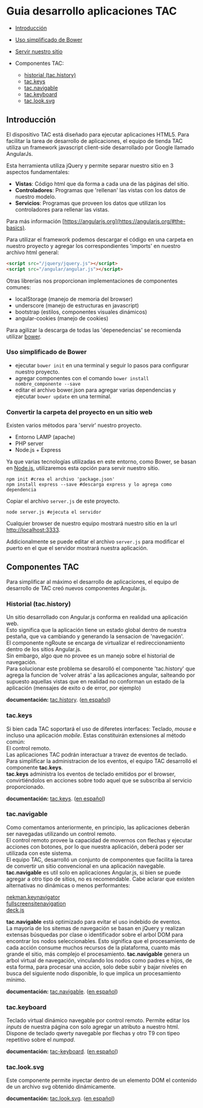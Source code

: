 # Guia desarrollo aplicaciones TAC

* [Introducción](#introducción)
* [Uso simplificado de Bower](#uso-simplificado-de-bower)
* [Servir nuestro sitio](#convertir-la-carpeta-del-proyecto-en-un-sitio-web)  
  
* Componentes TAC:
  * [historial (tac.history)](#historial-tachistory)
  * [tac.keys](#tac-keys)
  * [tac.navigable](#tac-navigable)
  * [tac.keyboard](#tac-keyboard)
  * [tac.look.svg](#tac-look-svg)

## Introducción

El dispositivo TAC está diseñado para ejecutar aplicaciones HTML5.
Para facilitar la tarea de desarrollo de aplicaciones, el equipo de tienda TAC utiliza un framework javascript client-side desarrollado por Google llamado AngularJs.

Esta herramienta utiliza jQuery y permite separar nuestro sitio en 3 aspectos fundamentales:

* **Vistas**: Código html que da forma a cada una de las páginas del sitio.
* **Controladores**: Programas que 'rellenan' las vistas con los datos de nuestro modelo.
* **Servicios**: Programas que proveen los datos que utilizan los controladores para rellenar las vistas.

Para más información [https://angularjs.org](https://angularjs.org/#the-basics).

Para utilizar el framework podemos descargar el código en una carpeta en nuestro proyecto y agregar los correspondientes 'imports' en nuestro archivo html general:

```html
<script src="/jquery/jquery.js"></script>
<script src="/angular/angular.js"></script>
```

Otras librerías nos proporcionan implementaciones de componentes comunes:

* localStorage (manejo de memoria del browser)
* underscore (manejo de estructuras en javascript)
* bootstrap (estilos, componentes visuales dinámicos)
* angular-cookies (manejo de cookies)

Para agilizar la descarga de todas las 'depenedencias' se recomienda utilizar [bower](http://bower.io).

### Uso simplificado de Bower

* ejecutar `bower init` en una terminal y seguir lo pasos para configurar nuestro proyecto.
* agregar componentes con el comando `bower install nombre_componente --save`
* editar el archivo bower.json para agregar varias dependencias y ejecutar  `bower update` en una terminal.

### Convertir la carpeta del proyecto en un sitio web

Existen varios métodos para 'servir' nuestro proyecto. 

* Entorno LAMP (apache)
* PHP server
* Node.js + Express

Ya que varias tecnologías utilizadas en este entorno, como Bower, se basan en [Node.js](https://docs.npmjs.com/getting-started/installing-node), utilizaremos esta opción para servir nuestro sitio.

```shell
npm init #crea el archivo 'package.json'
npm install express --save #descarga express y lo agrega como dependencia
```

Copiar el archivo `server.js` de este proyecto.

```shell
node server.js #ejecuta el servidor
```

Cualquier browser de nuestro equipo mostrará nuestro sitio en la url [http://localhost:3333](http://localhost:3333).

Addicionalmente se puede editar el archivo `server.js` para modificar el puerto en el que el servidor mostrará nuestra aplicación.

## Componentes TAC

Para simplificar al máximo el desarrollo de aplicaciones, el equipo de desarrollo de TAC creó nuevos componentes Angular.js.

### Historial (**tac.history**)

Un sitio desarrollado con Angular.js conforma en realidad una aplicación web.    
Esto significa que la aplicación tiene un estado global dentro de nuestra pestaña, que va cambiando y generando la sensacion de 'navegación'.    
El componente ngRoute se encarga de virtualizar el redireccionamiento dentro de los sitios Angular.js.    
Sin embargo, algo que no provee es un manejo sobre el historial de navegación.    
Para solucionar este problema se desarolló el componente 'tac.history' que agrega la funcion de 'volver atrás' a las aplicaciones angular, salteando por supuesto aquellas vistas que en realidad no conforman un estado de la aplicación (mensajes de exito o de error, por ejemplo)

**documentación:** [tac.history](https://github.com/tacteam/history).
([en español](https://github.com/tacteam/history/blob/master/documentation.es.md))

### tac.keys

Si bien cada TAC soportará el uso de diferetes interfaces: Teclado, *mouse* e incluso una aplicación *mobile*. Estas constituirán extensiones al método común:    
El control remoto.   
Las aplicaciones TAC podrán interactuar a travez de  eventos de teclado.   
Para simplificar la administracion de los eventos, el equipo TAC desarrolló el componente **tac.keys**.    
**tac.keys** administra los eventos de teclado emitidos por el browser, convirtiéndolos en acciones sobre todo aquel que se subscriba al servicio proporcionado.

**documentación:** [tac.keys](https://github.com/tacteam/keys).
([en español](https://github.com/tacteam/keys/blob/master/documentation.es.md))

### tac.navigable

Como comentamos anteriormente, en principio, las aplicaciones deberán ser navegadas utilizando un control remoto.    
El control remoto provee la capacidad de movernos con flechas y ejecutar acciones con botones, por lo que nuestra aplicación, deberá poder ser utilizada con este sistema.    
El equipo TAC, desarrolló un conjunto de componentes que facilita la tarea de convertir un sitio convencional en una aplicación navegable.
**tac.navigable** es util solo en aplicaciones Angular.js, si bien se puede agregar a otro tipo de sitios, no es recomendable.
Cabe aclarar que existen alternativas no dinámicas o menos performantes:

[nekman.keynavigator](http://nekman.github.io/keynavigator)    
[fullscreensitenavigation](http://fullscreensitenavigation.com)    
[deck.js](http://imakewebthings.com/deck.js)    

**tac.navigable** está optimizado para evitar el uso indebido de eventos.    
La mayoría de los sitemas de navegación se basan en jQuery y realizan extensas búsquedas por clase o identificador sobre el arbol DOM para encontrar los nodos seleccionables.
Esto significa que el procesamiento de cada acción consume muchos recursos de la plataforma, cuanto más grande el sitio, más complejo el procesamiento.
**tac.navigable** genera un arbol virtual de navegación, vinculando los nodos como padres e hijos, de esta forma, para procesar una acción, solo debe subir y bajar niveles en busca del siguiente nodo disponible, lo que implica un procesamiento mínimo.

**documentación:** [tac.navigable](https://github.com/tacteam/navigable).
([en español](https://github.com/tacteam/navigable/blob/master/documentation.es.md))

### tac.keyboard

Teclado virtual dinámico navegable por control remoto.
Permite editar los *inputs* de nuestra página con solo agregar un atributo a nuestro html.
Dispone de teclado qwerty navegable por flechas y otro T9 con tipeo repetitivo sobre el *numpad*.

**documentación:** [tac-keyboard](https://github.com/tacteam/keyboard).
([en español](https://github.com/tacteam/keyboard/blob/master/documentation.es.md))

### tac.look.svg

Este componente permite inyectar dentro de un elemento DOM el contenido de un archivo svg obtenido dinámicamente.

**documentación:** [tac.look.svg](https://github.com/tacteam/look-svg).
([en español](https://github.com/tacteam/look-svg/blob/master/documentation.es.md))

